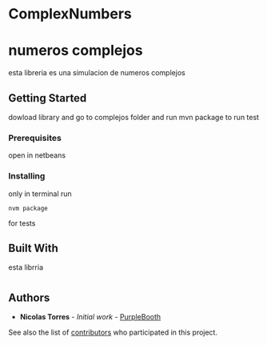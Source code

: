 # ComplexNumbers

# numeros complejos

esta libreria es una simulacion de numeros complejos

## Getting Started

dowload library and go to complejos folder and run mvn package to run test 

### Prerequisites

open in netbeans 

### Installing

only in terminal run 
```
nvm package
```

for tests

## Built With

esta librria 

#
## Authors

* **Nicolas Torres** - *Initial work* - [PurpleBooth](https://github.com/PurpleBooth)

See also the list of [contributors](https://github.com/your/project/contributors) who participated in this project.

